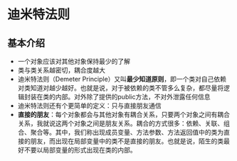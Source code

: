 #  迪米特法则
##  基本介绍
- 一个对象应该对其他对象保持最少的了解
- 类与类关系越密切，耦合度越大
- 迪米特法则（Demeter Principle）又叫**最少知道原则**，即一个类对自己依赖对类知道对越少越好。也就是说，对于被依赖的类不管多么复杂，都尽量将逻辑封装在类的内部。对外除了提供的public方法，不对外泄露任何信息
- 迪米特法则还有个更简单的定义：只与直接朋友通信
- **直接的朋友**：每个对象都会与其他对象有耦合关系，只要两个对象之间有耦合关系，我就说这两个对象之间是朋友关系。耦合的方式很多：依赖、关联、组合、聚合等。其中，我们称出现成员变量、方法参数、方法返回值中的类为直接的朋友，而出现在局部变量中的类不是直接的朋友。也就是说，陌生的类最好不要以局部变量的形式出现在类的内部。